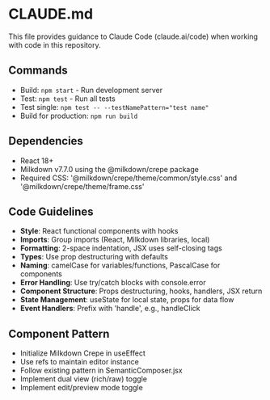 # CLAUDE.md

This file provides guidance to Claude Code (claude.ai/code) when working with code in this repository.

## Commands
- Build: `npm start` - Run development server
- Test: `npm test` - Run all tests
- Test single: `npm test -- --testNamePattern="test name"` 
- Build for production: `npm run build`

## Dependencies
- React 18+
- Milkdown v7.7.0 using the @milkdown/crepe package
- Required CSS: '@milkdown/crepe/theme/common/style.css' and '@milkdown/crepe/theme/frame.css'

## Code Guidelines
- **Style**: React functional components with hooks
- **Imports**: Group imports (React, Milkdown libraries, local)
- **Formatting**: 2-space indentation, JSX uses self-closing tags
- **Types**: Use prop destructuring with defaults
- **Naming**: camelCase for variables/functions, PascalCase for components
- **Error Handling**: Use try/catch blocks with console.error
- **Component Structure**: Props destructuring, hooks, handlers, JSX return
- **State Management**: useState for local state, props for data flow
- **Event Handlers**: Prefix with 'handle', e.g., handleClick

## Component Pattern
- Initialize Milkdown Crepe in useEffect
- Use refs to maintain editor instance
- Follow existing pattern in SemanticComposer.jsx
- Implement dual view (rich/raw) toggle
- Implement edit/preview mode toggle